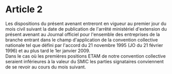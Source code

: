 # Article 2

  
 Les dispositions du présent avenant entreront en vigueur au premier jour du mois civil suivant la date de publication de l'arrêté ministériel d'extension du présent avenant au Journal officiel pour l'ensemble des entreprises de la branche entrant dans le champ d'application de la convention collective nationale tel que défini par l'accord du 21 novembre 1995 (JO du 21 février 1996) et au plus tard le 1er janvier 2009.  
 Dans le cas où les premières positions ETAM de notre convention collective seraient inférieures à la valeur du SMIC les parties signataires conviennent de se revoir au cours du mois suivant.

